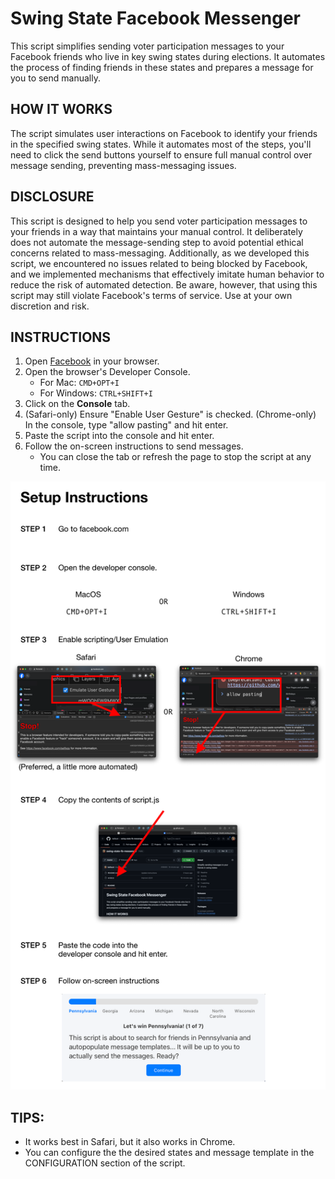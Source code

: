 # Swing State Facebook Messenger

This script simplifies sending voter participation messages to your Facebook friends who live in key swing states during elections. It automates the process of finding friends in these states and prepares a message for you to send manually.

## HOW IT WORKS
The script simulates user interactions on Facebook to identify your friends in the specified swing states. While it automates most of the steps, you'll need to click the send buttons yourself to ensure full manual control over message sending, preventing mass-messaging issues.

## DISCLOSURE
This script is designed to help you send voter participation messages to your friends in a way that maintains your manual control. It deliberately does not automate the message-sending step to avoid potential ethical concerns related to mass-messaging. Additionally, as we developed this script, we encountered no issues related to being blocked by Facebook, and we implemented mechanisms that effectively imitate human behavior to reduce the risk of automated detection. Be aware, however, that using this script may still violate Facebook's terms of service. Use at your own discretion and risk.

## INSTRUCTIONS
1. Open [Facebook](https://www.facebook.com) in your browser.
2. Open the browser's Developer Console.
   - For Mac: `CMD+OPT+I`
   - For Windows: `CTRL+SHIFT+I`
3. Click on the **Console** tab.
4. (Safari-only) Ensure "Enable User Gesture" is checked. (Chrome-only) In the console, type "allow pasting" and hit enter.
5. Paste the script into the console and hit enter.
6. Follow the on-screen instructions to send messages.
   - You can close the tab or refresh the page to stop the script at any time.

![Setup Instructions](./setup-instructions.png)

## TIPS:
- It works best in Safari, but it also works in Chrome.
- You can configure the the desired states and  message template in the CONFIGURATION section of the script.
